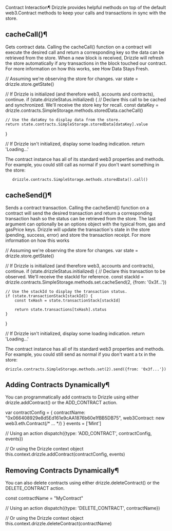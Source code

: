 Contract Interaction¶
Drizzle provides helpful methods on top of the default web3.Contract methods to keep your calls and transactions in sync with the store.

## cacheCall()¶ ##
Gets contract data. Calling the cacheCall() function on a contract will execute the desired call and return a corresponding key so the data can be retrieved from the store. When a new block is received, Drizzle will refresh the store automatically if any transactions in the block touched our contract. For more information on how this works, see How Data Stays Fresh.

// Assuming we're observing the store for changes.
var state = drizzle.store.getState()

// If Drizzle is initialized (and therefore web3, accounts and contracts), continue.
if (state.drizzleStatus.initialized) {
    // Declare this call to be cached and synchronized. We'll receive the store key for recall.
    const dataKey = drizzle.contracts.SimpleStorage.methods.storedData.cacheCall()

    // Use the dataKey to display data from the store.
    return state.contracts.SimpleStorage.storedData[dataKey].value
}

// If Drizzle isn't initialized, display some loading indication.
return 'Loading...'

The contract instance has all of its standard web3 properties and methods. For example, you could still call as normal if you don't want something in the store:

       drizzle.contracts.SimpleStorage.methods.storedData().call()


## cacheSend()¶ ##
Sends a contract transaction. Calling the cacheSend() function on a contract will send the desired transaction and return a corresponding transaction hash so the status can be retrieved from the store. The last argument can optionally be an options object with the typical from, gas and gasPrice keys. Drizzle will update the transaction's state in the store (pending, success, error) and store the transaction receipt. For more information on how this works

// Assuming we're observing the store for changes.
var state = drizzle.store.getState()

// If Drizzle is initialized (and therefore web3, accounts and contracts), continue.
if (state.drizzleStatus.initialized) {
    // Declare this transaction to be observed. We'll receive the stackId for reference.
    const stackId = drizzle.contracts.SimpleStorage.methods.set.cacheSend(2, {from: '0x3f...'})

    // Use the stackId to display the transaction status.
    if (state.transactionStack[stackId]) {
        const txHash = state.transactionStack[stackId]

        return state.transactions[txHash].status
    }
}

// If Drizzle isn't initialized, display some loading indication.
return 'Loading...'

The contract instance has all of its standard web3 properties and methods. For example, you could still send as normal if you don't want a tx in the store:

    drizzle.contracts.SimpleStorage.methods.set(2).send({from: '0x3f...'})


## Adding Contracts Dynamically¶ ##
You can programmatically add contracts to Drizzle using either drizzle.addContract() or the ADD_CONTRACT action.


var contractConfig = {
  contractName: "0x066408929e8d5Ed161e9cAA1876b60e1fBB5DB75",
  web3Contract: new web3.eth.Contract(/* ... */)
}
events = ['Mint']

// Using an action
dispatch({type: 'ADD_CONTRACT', contractConfig, events})

// Or using the Drizzle context object
this.context.drizzle.addContract(contractConfig, events)


## Removing Contracts Dynamically¶ ##
You can also delete contracts using either drizzle.deleteContract() or the DELETE_CONTRACT action.


const contractName = "MyContract"

// Using an action
dispatch({type: 'DELETE_CONTRACT', contractName})

// Or using the Drizzle context object
this.context.drizzle.deleteContract(contractName)